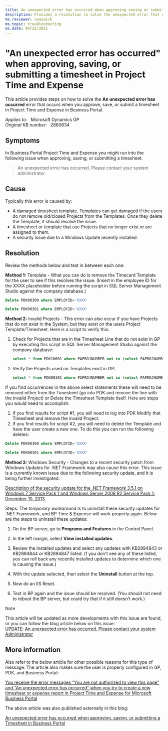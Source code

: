 ```yaml
---
title: An unexpected error has occurred when approving saving or submitting a Timesheet in Project Time and Expense
description: Provides a resolution to solve the unexpected error that occurs when you try to approve, save, or submit a timesheet in Project Time and Expense in Business Portal.
ms.reviewer: cwaswick
ms.topic: troubleshooting
ms.date: 04/22/2021
---
```

# "An unexpected error has occurred" when approving, saving, or submitting a timesheet in Project Time and Expense

This article provides steps on how to solve the **An unexpected error has occurred** error that occurs when you approve, save, or submit a timesheet in Project Time and Expense in Business Portal.

_Applies to:_ &nbsp; Microsoft Dynamics GP  
_Original KB number:_ &nbsp; 2860634

## Symptoms

In Business Portal Project Time and Expense you might run into the following issue when approving, saving, or submitting a timesheet:

> An unexpected error has occurred. Please contact your system administrator.

## Cause

Typically this error is caused by:

- A damaged timesheet template. Templates can get damaged if the users do not remove old/closed Projects from the Templates. Once they delete the Template, it should resolve the issue.
- A timesheet or template that use Projects that no longer exist or are assigned to them.
- A security issue due to a Windows Update recently installed.

## Resolution

Review the methods below and test in between each one:

**Method 1:** Template - What you can do is remove the Timecard Template for the user to see if this resolves the issue: (Insert in the employee ID for the XXXX placeholder before running the script in SQL Server Management Studio against the company database.)

```sql
Delete PDK00300 where EMPLOYID='XXXX'
```

```sql
Delete PDK00301 where EMPLOYID='XXXX'
```

**Method 2:** Invalid Projects - This error can also occur if you have Projects that do not exist in the System, but they exist on the users Project Template/Timesheet. Here is a script to verify this:

1. Check for Projects that are in the Timesheet Line that do not exist in GP by executing this script in SQL Server Management Studio against the company database:

    ```sql
    select * from PDK10001 where PAPROJNUMBER not in (select PAPROJNUMBER from PA01201)
    ```

2. Verify the Projects used on Templates exist in GP:

    ```sql
    select * from PDK00301 where PAPROJNUMBER not in (select PAPROJNUMBER from PA01201)
    ```

If you find occurrences in the above select statements these will need to be removed either from the Timesheet (go into PDK and remove the line with the invalid Project) or Delete the Timesheet Template itself. Here are steps you would need to accomplish:

1. If you find results for script #1, you will need to log into PDK Modify that Timesheet and remove the invalid Project.
2. If you find results for script #2, you will need to delete the Template and have the user create a new one. To do this you can run the following deletes:

```sql
Delete PDK00300 where EMPLOYID='XXXX'
```

```sql
Delete PDK00301 where EMPLOYID='XXXX'
```

**Method 3:** Windows Security - Changes to a recent security patch from Windows Updates for .NET Framework may also cause this error. This issue is a currently known issue due to the following security update, and it is being further investigated.

[Description of the security update for the .NET Framework 3.5.1 on Windows 7 Service Pack 1 and Windows Server 2008 R2 Service Pack 1: December 10, 2013](https://support.microsoft.com/topic/description-of-the-security-update-for-the-net-framework-3-5-1-on-windows-7-service-pack-1-and-windows-server-2008-r2-service-pack-1-december-10-2013-27f6ee51-0109-c40e-95ac-569fd34a85f0)

Steps: The *temporary workaround* is to uninstall these security updates for .NET Framework, and BP Time & Expense will work properly again. Below are the steps to uninstall these updates:

1. On the BP server, go to **Programs and Features** in the Control Panel.
2. In the left margin, select **View installed updates**.
3. Review the installed updates and select any updates with KB2894843 or KB2894844 or KB2894847 listed. (f you don't see any of these listed, you can roll back any recently installed updates to determine which one is causing the issue.)

4. With the update selected, then select the **Uninstall** button at the top.
5. Now do an IIS Reset.
6. Test in BP again and the issue should be resolved. (You should not need to reboot the BP server, but could try that if it still doesn't work.)

> [!NOTE]
> This article will be updated as more developments with this issue are found, or you can follow the blog article below on this issue:  
> [UPDATE: An unexpected error has occurred. Please contact your system Administrator](https://community.dynamics.com/gp/b/dynamicsgp/posts/an-unexpected-error-has-occurred-please-contact-your-system-administrator)

## More information

Also refer to the below article for other possible reasons for this type of message. The article also makes sure the user is properly configured in GP, PDK, and Business Portal:

[You receive the error messages "You are not authorized to view this page" and "An unexpected error has occurred" when you try to create a new timesheet or expense report in Project Time and Expense for Microsoft Business Portal](https://support.microsoft.com/topic/you-receive-the-error-messages-you-are-not-authorized-to-view-this-page-and-an-unexpected-error-has-occurred-when-you-try-to-create-a-new-timesheet-or-expense-report-in-project-time-and-expense-for-microsoft-business-portal-5fd06a3d-6316-c4c0-a44f-c28004eb7c6c)

The above article was also published externally in this blog:

[An unexpected error has occurred when approving, saving, or submitting a Timesheet in Business Portal](https://community.dynamics.com/gp/b/dynamicsgp/posts/an-unexpected-error-has-occurred-when-approving-saving-or-submitting-a-timesheet-in-business-portal)
